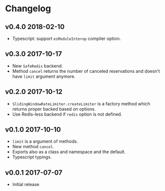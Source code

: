 # Changelog

## v0.4.0 2018-02-10

* Typescript: support `esModuleInterop` compiler option.

## v0.3.0 2017-10-17

* New `SafeRedis` backend.
* Method `cancel` returns the number of canceled reservations and doesn't
  have `limit` argument anymore.

## v0.2.0 2017-10-12

* `SlidingWindowRateLimiter.createLimiter` is a factory method which returns
  proper backed based on options.
* Use Redis-less backend if `redis` option is not defined.

## v0.1.0 2017-10-10

* `limit` is a argument of methods.
* New method `cancel`.
* Exports also as a class and namespace and the default.
* Typescript typings.

## v0.0.1 2017-07-07

* Initial release
